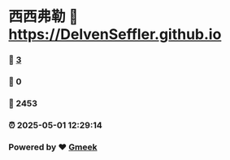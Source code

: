 # 西西弗勒 :link: https://DelvenSeffler.github.io 
### :page_facing_up: [3](https://DelvenSeffler.github.io/tag.html) 
### :speech_balloon: 0 
### :hibiscus: 2453 
### :alarm_clock: 2025-05-01 12:29:14 
### Powered by :heart: [Gmeek](https://github.com/Meekdai/Gmeek)
